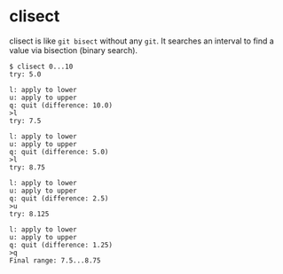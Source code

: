 # clisect

clisect is like `git bisect` without any `git`.  It searches an interval to find a value via bisection (binary search).

```
$ clisect 0...10
try: 5.0

l: apply to lower
u: apply to upper
q: quit (difference: 10.0)
>l
try: 7.5

l: apply to lower
u: apply to upper
q: quit (difference: 5.0)
>l
try: 8.75

l: apply to lower
u: apply to upper
q: quit (difference: 2.5)
>u
try: 8.125

l: apply to lower
u: apply to upper
q: quit (difference: 1.25)
>q
Final range: 7.5...8.75
```
